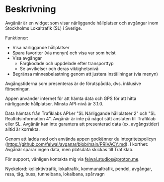# Beskrivning

Avgånär är en widget som visar närliggande hållplatser och avgångar inom Stockholms Lokaltrafik (SL) i Sverige.

Funktioner:

- Visa närliggande hållplatser
- Spara favoriter (via menyn) och visa var som helst
- Visa avgångar
  - Färgkodade och uppdelade efter transporttyp
  - Se avvikelser och deras viktighetsnivå
- Begränsa minnesbelastning genom att justera inställningar (via menyn)

Avgångstiderna som presenteras är de förutspådda, dvs. inklusive förseningar.

Appen använder internet för att hämta data och GPS för att hitta närliggande hållplatser. Minsta API-nivå är 3.1.0.

Data hämtas från Trafiklabs API:er "SL Närliggande hållplatser 2" och "SL Realtidsinformation 4". Avgånär är inte på något sätt ansluten till Trafiklab eller SL. Avgånär kan inte garantera att presenterad data (ex. avgångstider) alltid är korrekta.

Genom att ladda ned och använda appen godkänner du integritetspolicyn (https://github.com/felwal/avganar/blob/main/PRIVACY.md). I korthet: Avgånär sparar ingen data, men platsdata skickas till Trafiklab.

För support, vänligen kontakta mig via felwal.studios@proton.me.

Nyckelord: kollektivtrafik, lokaltrafik, kommunaltrafik, pendel, avgångar, resa, tåg, buss, tunnelbana, lokalbana, spårvagn
